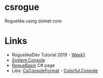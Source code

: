 # csrogue

Roguelike using dotnet core

# Links

* RoguelikeDev Tutorial 2019 - [Week1](https://www.reddit.com/r/roguelikedev/comments/c1xj5b/roguelikedev_does_the_complete_roguelike_tutorial/)
* [System.Console](https://docs.microsoft.com/en-us/dotnet/api/system.console?view=netcore-2.2)
* [RogueBasin](http://www.roguebasin.com/index.php?title=C_Sharp) C# page
* Libs: [CsConsoleFormat](https://github.com/Athari/CsConsoleFormat) - [Colorful.Console](https://github.com/tomakita/Colorful.Console)

